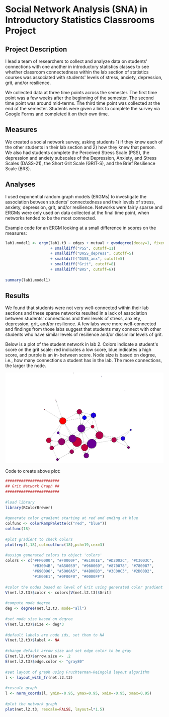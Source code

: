 # Social Network Analysis (SNA) in Introductory Statistics Classrooms Project

## Project Description
I lead a team of researchers to collect and analyze data on students' connections with one another in introductory statistics classes to see whether classroom connectedness within the lab section of statistics courses was associated with students' levels of stress, anxiety, depression, grit, and/or resilience.

We collected data at three time points across the semester. The first time point was a few weeks after the beginning of the semester. The second time point was around mid-terms. The third time point was collected at the end of the semester. Students were given a link to complete the survey via Google Forms and completed it on their own time.

## Measures

We created a social network survey, asking students 1) if they knew each of the other students in their lab section and 2) how they knew that person. We also had students complete the Perceived Stress Scale (PSS), the depression and anxiety subscales of the Depression, Anxiety, and Stress Scales (DASS-21), the Short Grit Scale (GRIT-S), and the Brief Resilience Scale (BRS).

## Analyses

I used exponential random graph models (ERGMs) to investigate the association between students' connectedness and their levels of stress, anxiety, depression, grit, and/or resilience. Networks were fairly sparse and ERGMs were only used on data collected at the final time point, when networks tended to be the most connected.

Example code for an ERGM looking at a small difference in scores on the measures:
~~~ R
lab1.model1 <- ergm(lab1.t3 ~ edges + mutual + gwodegree(decay=1, fixed=TRUE) 
                    + smalldiff("PSS", cutoff=11)
                    + smalldiff("DASS_depress", cutoff=5)  
                    + smalldiff("DASS_anx", cutoff=5)
                    + smalldiff("Grit", cutoff=8)
                    + smalldiff("BRS", cutoff=6))

summary(lab1.model1)
~~~

## Results
We found that students were not very well-connected within their lab sections and these sparse networks resulted in a lack of association between students' connections and their levels of stress, anxiety, depression, grit, and/or resilience. A few labs were more well-connected and findings from those labs suggest that students may connect with other students who have similar levels of resilience and/or dissimilar levels of grit.

Below is a plot of the student network in lab 2. Colors indicate a student's score on the grit scale: red indicates a low score, blue indicates a high score, and purple is an in-between score. Node size is based on degree, i.e., how many connections a student has in the lab. The more connections, the larger the node.

![network graph of student's connections in lab 2](Grit_plot.jpeg)

Code to create above plot:
~~~ R
########################
## Grit Network Graph ##
########################

#load library
library(RColorBrewer)

#generate color gradient starting at red and ending at blue
colfunc <- colorRampPalette(c("red", "blue"))
colfunc(18)

#plot gradient to check colors
plot(rep(1,18),col=colfunc(18),pch=19,cex=3)

#assign generated colors to object 'colors'
colors <- c("#FF0000", "#F0000F", "#E1001E", "#D2002C", "#C3003C", 
            "#B3004B", "#A50059", "#960069", "#870078", "#780087", 
            "#690096", "#5900A5", "#4B00B3", "#3C00C3", "#2D00D2",
            "#1E00E1", "#0F00F0", "#0000FF")

#color the nodes based on level of Grit using generated color gradient
V(net.l2.t3)$color <- colors[V(net.l2.t3)$Grit]

#compute node degree
deg <- degree(net.l2.t3, mode="all")

#set node size based on degree
V(net.l2.t3)$size <- deg*3

#default labels are node ids, set them to NA
V(net.l2.t3)$label <- NA

#change default arrow size and set edge color to be gray
E(net.l2.t3)$arrow.size <- .2
E(net.l2.t3)$edge.color <- "gray80"

#set layout of graph using Fruchterman-Reingold layout algorithm
l <- layout_with_fr(net.l2.t3)

#rescale graph
l <- norm_coords(l, ymin=-0.95, ymax=0.95, xmin=-0.95, xmax=0.95)

#plot the network graph
plot(net.l2.t3, rescale=FALSE, layout=l*1.5)
~~~
